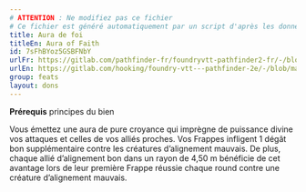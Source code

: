 ```yaml
---
# ATTENTION : Ne modifiez pas ce fichier
# Ce fichier est généré automatiquement par un script d'après les données du module Foundry VTT officiel et de sa traduction
title: Aura de foi
titleEn: Aura of Faith
id: 7sFhBYoz5GSBFNbY
urlFr: https://gitlab.com/pathfinder-fr/foundryvtt-pathfinder2-fr/-/blob/master/data/feats/7sFhBYoz5GSBFNbY.htm
urlEn: https://gitlab.com/hooking/foundry-vtt---pathfinder-2e/-/blob/master/packs/data/feats.db/aura-of-faith.json
group: feats
layout: dons
---
```

**Prérequis** principes du bien

Vous émettez une aura de pure croyance qui imprègne de puissance divine vos attaques et celles de vos alliés proches. Vos Frappes infligent 1 dégât bon supplémentaire contre les créatures d’alignement mauvais. De plus, chaque allié d’alignement bon dans un rayon de 4,50 m bénéficie de cet avantage lors de leur première Frappe réussie chaque round contre une créature d’alignement mauvais.



